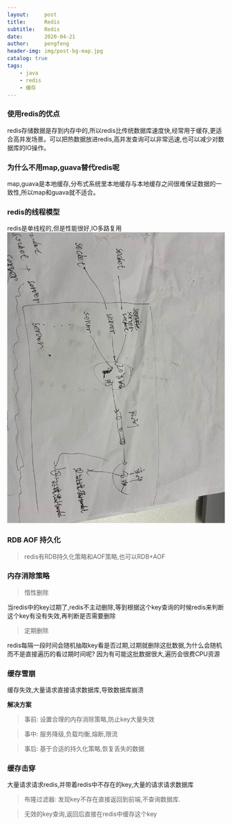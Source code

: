 ```yaml
---
layout:     post
title:      Redis
subtitle:   Redis
date:       2020-04-21
author:     pengfeng
header-img: img/post-bg-map.jpg
catalog: true
tags:
    - java
    - redis
    - 缓存
---
```


### 使用redis的优点
redis存储数据是存到内存中的,所以redis比传统数据库速度快,经常用于缓存,更适合高并发场景。可以把热数据放进redis,高并发查询可以非常迅速,也可以减少对数据库的IO操作。

### 为什么不用map,guava替代redis呢
map,guava是本地缓存,分布式系统里本地缓存与本地缓存之间很难保证数据的一致性,所以map和guava就不适合。

### redis的线程模型
redis是单线程的,但是性能很好,IO多路复用
![](/img/1631587438058_.pic.jpg)

### RDB AOF 持久化

> redis有RDB持久化策略和AOF策略,也可以RDB+AOF


### 内存消除策略

> 惰性删除

当redis中的key过期了,redis不主动删除,等到根据这个key查询的时候redis来判断这个key有没有失效,再判断是否需要删除

> 定期删除

redis每隔一段时间会随机抽取key看是否过期,过期就删除这批数据,为什么会随机而不是直接遍历的看过期时间呢? 因为有可能这批数据很大,遍历会很费CPU资源

### 缓存雪崩

缓存失效,大量请求直接请求数据库,导致数据库崩溃

**解决方案**

> 事前: 设置合理的内存消除策略,防止key大量失效

> 事中: 服务降级,负载均衡,熔断,限流

> 事后: 基于合适的持久化策略,恢复丢失的数据



### 缓存击穿

大量请求请求redis,并带着redis中不存在的key,大量的请求请求数据库

> 布隆过滤器: 发现key不存在直接返回到前端,不查询数据库.

> 无效的key查询,返回后直接在redis中缓存这个key


